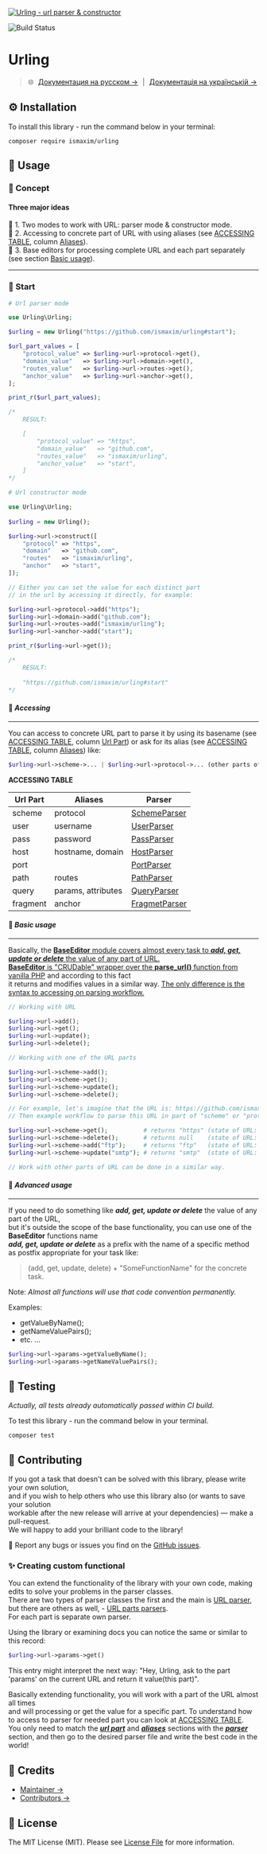 [![Urling - url parser & constructor](https://raw.githubusercontent.com/ismaxim/urling/master/assets/hero-image.png "Urling")](https://github.com/ismaxim/urling#installation)

![Build Status](https://img.shields.io/github/workflow/status/ismaxim/urling/Build?label=build&logo=github&logoColor=white&style=for-the-badge)

<!-- <p align="center">
    <img src="https://img.shields.io/github/workflow/status/ismaxim/urling/Build?label=build&logo=github& logoColor=white&style=for-the-badge" alt="Build Status">
    <img src="https://img.shields.io/codecov/c/github/samsonasik/mezzio-authentication-with-authorization?color=codecov&logo=codecov&style=for-the-badge" alt="Tests Coverage">
    <img src="https://img.shields.io/packagist/l/ismaxim/urling?color=1384C4&style=for-the-badge" alt="Packagist License">
    <img src="https://img.shields.io/packagist/v/laravel/laravel?label=version&style=for-the-badge" alt="Packagist Version">
</p> -->

# __Urling__

> 🌐 <a href="https://github.com/ismaxim/urling/blob/master/assets/README-RU.md">Документация на русском →</a> | <a href="https://github.com/ismaxim/urling/blob/master/assets/README-UA.md">Документація на українській →</a>

## ⚙️ Installation

To install this library - run the command below in your terminal:

```shell
composer require ismaxim/urling
```

## 🧙 Usage

### 📖 Concept

#### Three major ideas

📗 1. Two modes to work with URL: parser mode & constructor mode.  
📘 2. Accessing to concrete part of URL with using aliases (see [ACCESSING TABLE](#accessing-table), column [Aliases](#aliases)).  
📙 3. Base editors for processing complete URL and each part separately (see section [Basic usage](https://github.com/ismaxim/urling#basic-usage)).  

***

### 🚀 Start

```php
# Url parser mode

use Urling\Urling;

$urling = new Urling("https://github.com/ismaxim/urling#start");

$url_part_values = [
    "protocol_value" => $urling->url->protocol->get(),
    "domain_value"   => $urling->url->domain->get(),
    "routes_value"   => $urling->url->routes->get(),
    "anchor_value"   => $urling->url->anchor->get(),
];

print_r($url_part_values);

/* 
    RESULT: 

    [
        "protocol_value" => "https",
        "domain_value"   => "github.com",
        "routes_value"   => "ismaxim/urling",
        "anchor_value"   => "start",
    ] 
*/
```

```php
# Url constructor mode

use Urling\Urling;
        
$urling = new Urling();

$urling->url->construct([
    "protocol" => "https",
    "domain"   => "github.com",
    "routes"   => "ismaxim/urling",
    "anchor"   => "start",
]);

// Either you can set the value for each distinct part 
// in the url by accessing it directly, for example:

$urling->url->protocol->add("https");
$urling->url->domain->add("github.com");
$urling->url->routes->add("ismaxim/urling");
$urling->url->anchor->add("start");

print_r($urling->url->get());

/* 
    RESULT:
    
    "https://github.com/ismaxim/urling#start"
*/
```

#### 🔑 *__Accessing__*

***

You can access to concrete URL part to parse it by using its basename (see [ACCESSING TABLE](#accessing-table), column [Url Part](#url-part)) or ask for its alias (see [ACCESSING TABLE](#accessing-table), column [Aliases](#aliases)) like: 

```php
$urling->url->scheme->... | $urling->url->protocol->... (other parts of url in a similar way).
```
<a id="accessing-table"></a>__ACCESSING TABLE__

| <a id="url-part"></a>Url Part | <a id="aliases"></a>Aliases | <a id="parser"></a>Parser               |
| ----------------------------- | --------------------------- | --------------------------------------- |
| scheme                        | protocol                    | [SchemeParser](https://bit.ly/3vOpzbs)  |
| user                          | username                    | [UserParser](https://bit.ly/2NLCWYQ)    |
| pass                          | password                    | [PassParser](https://bit.ly/3lPdkXG)    |
| host                          | hostname, domain            | [HostParser](https://bit.ly/394KA8c)    |
| port                          |                             | [PortParser](https://bit.ly/39aiMz0)    |
| path                          | routes                      | [PathParser](https://bit.ly/3lEZS8H)    |
| query                         | params, attributes          | [QueryParser](https://bit.ly/3d0VaOu)   |
| fragment                      | anchor                      | [FragmetParser](https://bit.ly/3tKfI4C) |

#### 👶 *__Basic usage__*

***

Basically, the <ins>__BaseEditor__ module covers almost every task to *__add, get, update or delete__* the value of any part of URL.</ins>  
<ins>__BaseEditor__ is "CRUDable" wrapper over the __parse_url()__ function from vanilla PHP</ins> and according to this fact  
it returns and modifies values in a similar way. <ins>The only difference is the syntax to accessing on parsing workflow.</ins>    

```php
// Working with URL

$urling->url->add();
$urling->url->get();
$urling->url->update();
$urling->url->delete();

// Working with one of the URL parts

$urling->url->scheme->add();
$urling->url->scheme->get();
$urling->url->scheme->update();
$urling->url->scheme->delete();

// For example, let's imagine that the URL is: https://github.com/ismaxim/urling#basic-usage
// Then example workflow to parse this URL in part of "scheme" or "protocol" (see ACCESSING TABLE, column "Aliases") will seem to this:

$urling->url->scheme->get();          # returns "https" (state of URL: https://github.com/ismaxim/urling#basic-usage)
$urling->url->scheme->delete();       # returns null    (state of URL: github.com/ismaxim/urling#basic-usage)
$urling->url->scheme->add("ftp");     # returns "ftp"   (state of URL: ftp://github.com/ismaxim/urling#basic-usage)
$urling->url->scheme->update("smtp"); # returns "smtp"  (state of URL: smtp://github.com/ismaxim/urling#basic-usage)

// Work with other parts of URL can be done in a similar way.
```

#### 🧔 *__Advanced usage__*

***

If you need to do something like *__add, get, update or delete__* the value of any part of the URL,  
but it's outside the scope of the base functionality, you can use one of the __BaseEditor__ functions name  
*__add, get, update or delete__* as a prefix with the name of a specific method as postfix appropriate for your task like:

> (add, get, update, delete) + "SomeFunctionName" for the concrete task.

Note: *Almost all functions will use that code convention permanently.*

Examples:  
- getValueByName();
- getNameValuePairs();
- etc. ...

```php
$urling->url->params->getValueByName();
$urling->url->params->getNameValuePairs();
```

## 🧪 Testing

_Actually, all tests already automatically passed within CI build._

To test this library - run the command below in your terminal.

```shell
composer test
```

## 🤝 Contributing

If you got a task that doesn't can be solved with this library, please write your own solution,  
and if you wish to help others who use this library also (or wants to save your solution  
workable after the new release will arrive at your dependencies) — make a pull-request.   
We will happy to add your brilliant code to the library!  

🐞 Report any bugs or issues you find on the [GitHub issues](https://github.com/ismaxim/urling/issues).

### ✨ Creating custom functional

You can extend the functionality of the library with your own code, making edits to solve your problems in the parser classes.  
There are two types of parser classes the first and the main is [URL parser](https://github.com/ismaxim/urling/blob/master/src/Urling/Core/Url.php), but there are others as well, - [URL parts parsers](https://github.com/ismaxim/urling/tree/master/src/Urling/PartParsers).  
For each part is separate own parser.

Using the library or examining docs you can notice the same or similar to this record:

```php
$urling->url->params->get()
```

This entry might interpret the next way: "Hey, Urling, ask to the part 'params' on the current URL and return it value(this part)".

Basically extending functionality, you will work with a part of the URL almost all times  
and will processing or get the value for a specific part. To understand how to access to parser for needed part you can look at [ACCESSING TABLE](#accessing-table).  
You only need to match the [*__url part__*](#url-part) and [*__aliases__*](#aliases) sections with the [*__parser__*](#parser) section, and then go to the desired parser file and write the best code in the world! 

## 📎 Credits
- [Maintainer →](https://github.com/ismaxim)
- [Contributors →](https://github.com/ismaxim/urling/contributors)

## 📃 License

The MIT License (MIT). Please see [License File](LICENSE.md) for more information.
